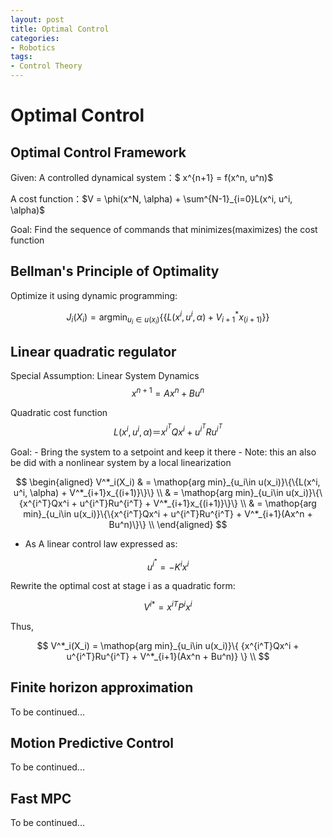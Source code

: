 ```yaml
---
layout: post
title: Optimal Control
categories:
- Robotics
tags:
- Control Theory
---
```

# Optimal Control

## Optimal Control Framework

Given:
A controlled dynamical system：$ x^{n+1} = f(x^n, u^n)$

A cost function：$V = \phi(x^N, \alpha) + \sum^{N-1}_{i=0}L(x^i, u^i, \alpha)$  

Goal: Find the sequence of commands that minimizes(maximizes) the cost function

## Bellman's Principle of Optimality
Optimize it using dynamic programming:

$$
J_i(X_i) = \mathop{arg min}_{u_i\in u(x_i)}\{\{L(x^i, u^i, \alpha) + V^*_{i+1}x_{(i+1)}\}\}
$$

## Linear quadratic regulator

Special Assumption: Linear System Dynamics
 $$
  x^{n+1} = Ax^n + Bu^n
 $$

Quadratic cost function
 $$
 L(x^i, u^i, \alpha) ＝ x^{i^T}Qx^i + u^{i^T}Ru^{i^T}
 $$

Goal:
    - Bring the system to a setpoint and keep it there
    - Note: this an also be did with a nonlinear system by a local linearization


$$
  \begin{aligned}
 V^*_i(X_i) & = \mathop{arg min}_{u_i\in u(x_i)}\{\{L(x^i, u^i, \alpha) + V^*_{i+1}x_{(i+1)}\}\} \\
   & = \mathop{arg min}_{u_i\in u(x_i)}\{\{x^{i^T}Qx^i + u^{i^T}Ru^{i^T} + V^*_{i+1}x_{(i+1)}\}\} \\
   & = \mathop{arg min}_{u_i\in u(x_i)}\{\{x^{i^T}Qx^i + u^{i^T}Ru^{i^T} + V^*_{i+1}(Ax^n + Bu^n)\}\} \\
  \end{aligned}
$$

- As A linear control law expressed as:

$$
    u^{i^*} = -K^ix^i
$$

Rewrite the optimal cost at stage i as a quadratic form:

$$
    {V^i}^* = {x^i}^TP^ix^i
$$

Thus,

$$
   V^*_i(X_i) = \mathop{arg min}_{u_i\in u(x_i)}\{ {x^{i^T}Qx^i + u^{i^T}Ru^{i^T} + V^*_{i+1}(Ax^n + Bu^n)} \} \\
$$

## Finite horizon approximation
To be continued...

## Motion Predictive Control
To be continued...

## Fast MPC
To be continued...
